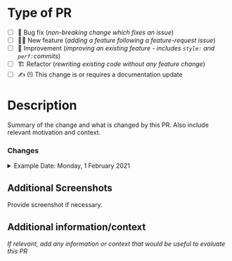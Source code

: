 # Type of PR

- [ ] 🐞 Bug fix (_non-breaking change which fixes an issue_)
- [ ] 🧙‍♂️ New feature (_adding a feature following a feature-request issue_)
- [ ] 🔨 Improvement (_improving an existing feature - includes `style:` and `perf:`commits_)
- [ ] 🏗️ Refactor (_rewriting existing code without any feature change_)
- [ ] ✍️ (!) This change is or requires a documentation update

# Description

Summary of the change and what is changed by this PR. Also include relevant motivation and context.

### **Changes**

<details>
<summary>Example Date: Monday, 1 February 2021</summary>

#### **Contextual Changes:**

- provide bullet list of overview to each context.

</details>

## **Additional Screenshots**

Provide screenshot if necessary.

## Additional information/context

_If relevant, add any information or context that would be useful to evaluate this PR_
